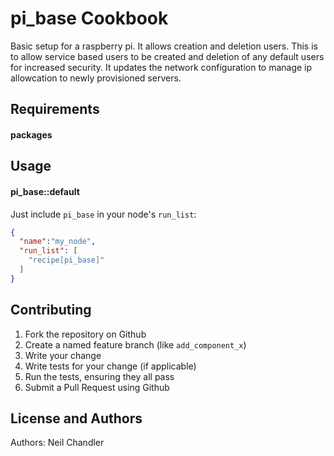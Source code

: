 pi_base Cookbook
================
Basic setup for a raspberry pi.
It allows creation and deletion users. This is to allow service based users to be created and
deletion of any default users for increased security.
It updates the network configuration to manage ip allowcation to newly provisioned servers.

Requirements
------------
#### packages


Usage
-----
#### pi_base::default
Just include `pi_base` in your node's `run_list`:

```json
{
  "name":"my_node",
  "run_list": [
    "recipe[pi_base]"
  ]
}
```

Contributing
------------

1. Fork the repository on Github
2. Create a named feature branch (like `add_component_x`)
3. Write your change
4. Write tests for your change (if applicable)
5. Run the tests, ensuring they all pass
6. Submit a Pull Request using Github

License and Authors
-------------------
Authors: Neil Chandler
